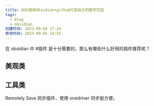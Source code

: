 ```yaml
---
title: 如何使用Obsidian+github打造自己的数字花园
tags:
  - blog
  - obsidian
创建时间: 2023-09-04 17:34
修改时间: 2023-09-05 14:55
---
```


在 obsidian 中 #插件 是十分需要的，那么有哪些什么好用的插件推荐呢？

## 美观类



## 工具类

Remotely Save 同步插件，使用 onedriver 同步挺方便。
